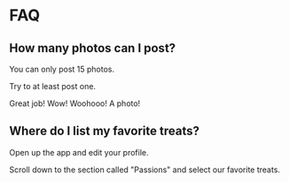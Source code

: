 # FAQ

## How many photos can I post?


You can only post 15 photos.

Try to at least post one.

Great job! Wow! Woohooo! A photo!


## Where do I list my favorite treats?

Open up the app and edit your profile.

Scroll down to the section called "Passions" and select our favorite treats.